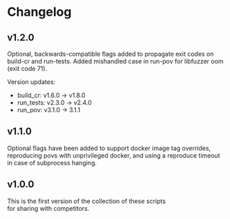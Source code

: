 # Changelog

## v1.2.0

Optional, backwards-compatible flags added to propagate exit
codes on build-cr and run-tests. Added mishandled case in
run-pov for libfuzzer oom (exit code 71).

Version updates:

- build\_cr: v1.6.0 -> v1.8.0
- run\_tests: v2.3.0 -> v2.4.0
- run\_pov: v3.1.0 -> 3.1.1

## v1.1.0

Optional flags have been added to support docker image tag
overrides, reproducing povs with unprivileged docker, and
using a reproduce timeout in case of subprocess hanging.

## v1.0.0

This is the first version of the collection of these scripts  
for sharing with competitors.
